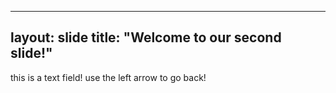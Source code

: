 --------
layout: slide
title: "Welcome to our second slide!"
--------
this is a text field! 
use the left arrow to go back!
